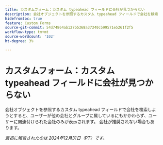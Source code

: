 ```yaml
---
title: カスタムフォーム：カスタム typeahead フィールドに会社が見つからない
description: 会社オブジェクトを参照するカスタム typeahead フィールドで会社を検索しようとすると、ユーザーが他の会社とグループに属しているにもかかわらず、ユーザーに関連付けられた会社のみが表示されます。 会社が推奨されない場合もあります。
hidefromtoc: true
feature: Custom Forms
source-git-commit: 54d74864ab127b5368a37340cb99571e5261f2f5
workflow-type: tm+mt
source-wordcount: '102'
ht-degree: 3%

---
```


# カスタムフォーム：カスタム typeahead フィールドに会社が見つからない

会社オブジェクトを参照するカスタム typeahead フィールドで会社を検索しようとすると、ユーザーが他の会社とグループに属しているにもかかわらず、ユーザーに関連付けられた会社のみが表示されます。 会社が推奨されない場合もあります。

_最初に報告されたのは 2024年12月31日（PT）です。_
